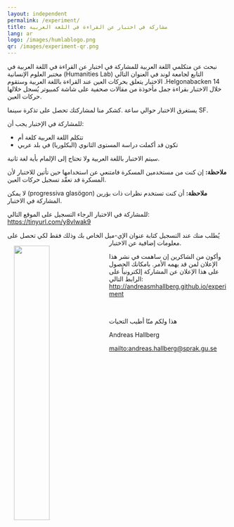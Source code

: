 ```yaml
---
layout: independent
permalink: /experiment/
title: مشاركة في اختبار عن القراءة في اللغة العربية
lang: ar
logo: /images/humlablogo.png
qr: /images/experiment-qr.png
---
```


نبحث عن متكلمي اللغة العربية للمشاركة في اختبار عن القراءة في اللغة العربية في مختبر العلوم الإنسانية (Humanities&nbsp;Lab) التابع لجامعة لوند في العنوان التالي <span dir="ltr">Helgonabacken&nbsp;14</span>. الاختبار يتعلق بحركات العين عند القراءة باللغة العربية وستقوم خلال الاختبار بقراءة جمل مأخوذة من مقالات صحفية على شاشة كمبيوتر يُسجل خلالها حركات العين.

يستغرق الاختبار حوالي ساعة .كشكر منا لمشاركتك تحصل على تذكرة سينما&nbsp;<span dir='ltr'>SF</span>.

للمشاركة في الإختبار يجب أن:

- تتكلم اللغة العربية كلغة أم
- تكون قد أكملت دراسة المستوى الثانوي (البكلوريا) في بلد عربي

سيتم الاختبار باللغة العربية ولا تحتاج إلى الإلمام بأية لغة ثانية.

**ملاحظة:** إن كنت من مستخدمين المسكرة فامتنعي عن استخدامها حين تأتين للاختبار لأن المسكرة قد تعقّد تسجيل حركات العين.

**ملاحظة:** أن كنت تستخدم نظرات ذات بؤرين <span dir="ltr">(progressiva&nbsp;glasögon)</span> لا يمكن المشاركة في الاختبار.

للمشاركة في الاختبار الرجاء التسجيل على الموقع التالي: <https://tinyurl.com/y8vlwak9>


يُطلب منك عند التسجيل كتابة عنوان الإي-ميل الخاص بك وذلك فقط لكي تحصل على معلومات إضافية عن الاختبار.
<img src="{{ page.qr }}" style="width:40%; float: left; padding: 15px">

وأكون من الشاكرين إن ساهمت في نشر هذا الإعلان لمن قد يهمه الأمر. بامكانك الحصول على هذا الإعلان عن المشاركة  إلكترونياً على الرابط التالي: <http://andreasmhallberg.github.io/experiment>


&nbsp;


هذا ولكم منّا أطيب التحيات 


Andreas Hallberg

<mailto:andreas.hallberg@sprak.gu.se>

